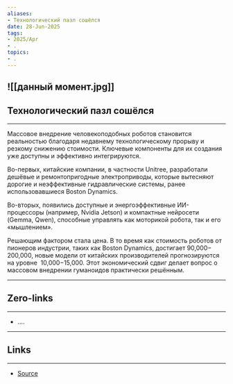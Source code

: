 ```yaml
---
aliases: 
- Технологический пазл сошёлся 
date: 28-Jun-2025
tags:
- 2025/Apr
- .
topics:
- .
---
```

![[данный момент.jpg]]
-----
##  Технологический пазл сошёлся 
-----
Массовое внедрение человекоподобных роботов становится реальностью благодаря недавнему технологическому прорыву и резкому снижению стоимости. Ключевые компоненты для их создания уже доступны и эффективно интегрируются.

Во-первых, китайские компании, в частности Unitree, разработали дешёвые и ремонтопригодные электроприводы, которые вытесняют дорогие и неэффективные гидравлические системы, ранее использовавшиеся Boston Dynamics.

Во-вторых, появились доступные и энергоэффективные ИИ-процессоры (например, Nvidia Jetson) и компактные нейросети (Gemma, Qwen), способные управлять как моторикой робота, так и его «мышлением».

Решающим фактором стала цена. В то время как стоимость роботов от пионеров индустрии, таких как Boston Dynamics, достигает 90,000− 200,000, новые модели от китайских производителей прогнозируются на уровне  10,000−15,000. Этот экономический сдвиг делает вопрос о массовом внедрении гуманоидов практически решённым.

---
## Zero-links
---
- ....

---
## Links
---
- [Source](https://t.me/turboproject/1639)